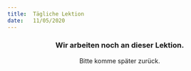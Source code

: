 ```yaml
---
title:  Tägliche Lektion
date:   11/05/2020
---
```


### <center>Wir arbeiten noch an dieser Lektion.</center>
<center>Bitte komme später zurück.</center>